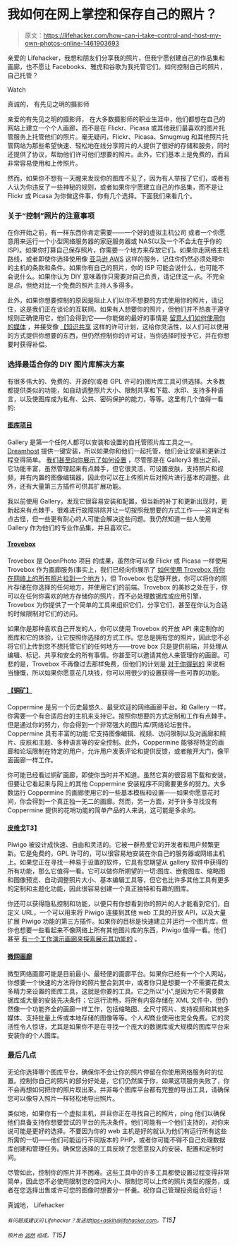 # 我如何在网上掌控和保存自己的照片？

> 原文：<https://lifehacker.com/how-can-i-take-control-and-host-my-own-photos-online-1461903693>

亲爱的 Lifehacker，我想和朋友们分享我的照片，但我宁愿创建自己的作品集和画廊，也不愿让 Facebooks、雅虎和谷歌为我托管它们。如何控制自己的照片，自己托管？

Watch

真诚的，
有先见之明的摄影师

亲爱的有先见之明的摄影师，
在大多数摄影师的职业生涯中，他们都想在自己的网站上建立一个个人画廊，而不是在 Flickr、Picasa 或其他我们最喜欢的图片托管服务上托管他们的照片。毫无疑问，Flickr、Picasa、Smugmug 和其他照片托管网站为那些希望快速、轻松地在线分享照片的人提供了很好的存储和服务，同时还提供了协议，帮助他们许可他们想要的照片。此外，它们基本上是免费的，而且非常容易使用和上传照片。

然而，如果你不想有一天醒来发现你的图库不见了，因为有人举报了它们，或者有人认为你违反了一些神秘的规则，或者如果你宁愿建立自己的作品集，而不是让 Flickr 或 Picasa 为你做这件事，你有几个选择。下面我们来看几个。

### 关于“控制”照片的注意事项

在你开始之前，有一样东西你肯定需要——一个好的虚拟主机公司 或者一个你愿意用来运行一个小型网络服务器的家庭服务器或 NAS(以及一个不会太在乎你的 ISP)。如果你打算自己保存照片，你需要一个地方来存放它们。如果你走网络主机路线，或者即使你选择使用像 [亚马逊 AWS](http://aws.amazon.com/?asc_campaign=InlineText&asc_refurl=https://lifehacker.com/how-can-i-take-control-and-host-my-own-photos-online-1461903693&asc_source=&tag=kinjalifehackerlink-20) 这样的服务，记住你仍然必须处理你的主机的条款和条件。如果你有自己的照片，你的 ISP 可能会说什么，也可能不会说什么。如果你认为 DIY 意味着你只需要对自己负责，请记住这一点。不完全是*总*，但绝对比一个免费的照片主持人多得多。

此外，如果你想要控制的原因是阻止人们以你不想要的方式使用你的照片，请记住，这是我们正在谈论的互联网。如果有人想要你的照片，但他们并不热衷于遵守规则正确使用它，他们会得到它——你能做的最好的事情是 [留意人们如何使用你的媒体](https://lifehacker.com/how-to-keep-track-of-how-other-people-are-using-your-me-5915409) ，并接受像 [【知识共享](http://creativecommons.org/) 这样的许可计划，这给你灵活性，以人们可以使用的方式提供你想要的东西，但仍然控制你的许可证，当你选择时授予它，并在你想要时获得补偿。

### 选择最适合你的 DIY 图片库解决方案

有很多伟大的、免费的、开源的(或者 GPL 许可的)图片库工具可供选择。大多数都提供类似的功能，如自动调整照片大小、限制共享和下载、水印、支持多种语言，以及使图库成为私有、公共、密码保护的能力，等等。这里有几个值得一看的:

#### [图库项目](http://galleryproject.org/)

Gallery 是第一个任何人都可以安装和设置的自托管照片库工具之一。 [Dreamhost](http://dreamhost.com/) 提供一键安装，所以如果你和他们一起托管，他们会让安装和更新过程变得简单。 [我们甚至向你展示了如何设置](https://lifehacker.com/hack-attack-host-your-own-photo-gallery-with-gallery2-218755) ，尽管那是在 Gallery3 推出之前。它功能丰富，虽然管理起来有点棘手，但它很灵活，可设置皮肤，支持照片和视频，并有内置的图像编辑器，因此你可以在上传照片后对照片进行基本的调整。此外，还有大量第三方插件可供其扩展功能。

我以前使用 Gallery，发现它很容易安装和配置，但当新的补丁和更新出现时，更新起来有点棘手，很难进行故障排除并让一切按照我想要的方式工作——这肯定有点古怪，但一些更有耐心的人可能会解决这些问题。我仍然知道一些人使用 Gallery 作为他们的专业作品集，并且喜欢它。

#### [Trovebox](https://trovebox.com/)

Trovebox 是 OpenPhoto 项目 的成果，虽然你可以像 Flickr 或 Picasa 一样使用 Trovebox 作为画廊服务(事实上，我们已经向你展示了 [如何使用 Trovebox 将你在网络上的所有照片拉到一个地方](https://lifehacker.com/how-to-merge-all-your-photos-from-the-web-into-one-cohe-893716208) )，但 Trovebox 也足够开放，你可以将你的照片存储在你选择的任何地方，并使用它们的前端。Trovebox 的美妙之处在于，你可以在任何你喜欢的地方存储你的照片，而不必处理数据库或应用引擎，Trovebox 为你提供了一个简单的工具来组织它们，分享它们，甚至在你认为合适的时候限制对它们的访问。

如果你是那种喜欢自己开发的人，你可以使用 Trovebox 的开放 API 来定制你的图库和它的体验，让它按照你选择的方式工作。您总是拥有您的照片，因此您不必将它们上传到您不想托管它们的任何地方——trove box 只是提供前端，并处理从编辑、标记、共享和安全的所有事情。你甚至可以邀请其他人来管理你的画廊。可悲的是，Trovebox 不再像过去那样免费，但他们的计划是 [对于你得到的](https://trovebox.com/plans) 来说相当慷慨，所以如果你愿意花几块钱，你可以用很少的设置获得一些可靠的功能。

#### [【铜矿】](http://coppermine-gallery.net/)

Coppermine 是另一个历史最悠久、最受欢迎的网络画廊平台。和 Gallery 一样，你需要一个有合适后台的主机来支持它。按照你想要的方式定制和工作有点棘手，但是通过你的努力，你会得到一个非常强大的图片库/网络论坛套件。Coppermine 具有丰富的功能:它支持图像编辑、视频、访问限制以及对画廊和照片、皮肤和主题、多种语言等的安全控制。此外，Coppermine 能够将特定的画廊和论坛限制在特定的用户，允许用户发表评论和提供反馈，或者敞开大门，像平面画廊一样工作。

你可能已经看过铜矿画廊，即使你当时并不知道。虽然它真的很容易下载和安装，但要让它看起来与网上的其他 Coppermine 安装程序不同需要更多的努力。大多数运行 Coppermine 的画廊使用它的一些基本模板和设置——如果你愿意花时间，你会得到一个真正独一无二的画廊。然而，另一方面，对于许多寻找没有 Coppermine 提供的花哨功能的简单产品的人来说，这可能是多余的。

#### [皮维戈](http://www.piwigo.org/)T3】

Piwigo 被设计成快速、自由和灵活的。它被一群热爱它的开发者和用户频繁更新。它是免费的，GPL 许可的，可以很容易地安装在你自己的服务器或网络主机上。如果您正在寻找一种易于设置的软件，它具有您期望从 gallery 软件中获得的所有功能，那么它值得一看。它可以做你所期望的一切:图库、嵌套图库、缩略图和图像预览、自动调整照片大小、基本编辑工具等，但它也比许多其他工具有更多的定制和主题化功能，因此很容易创建一个真正独特和有趣的图库。

你还可以获得隐私控制和功能，以便只有你想看到你的照片的人才能看到它们，自定义 URL，一个可以用来将 Piwigo 连接到其他 web 工具的开放 API，以及大量扩展 Piwigo 功能的第三方插件。如果你的目标是快速建立并运行一个图片库，但你也想要一些看起来不像网络上所有其他图片库的东西，Piwigo 值得一看。他们甚至 [有一个工作演示画廊来探索展示其功能的](http://www.piwigo.org/demo/) 。

#### [微网画廊](http://www.tinywebgallery.com/)

微型网络画廊可能是目前最小、最轻便的画廊平台。如果你已经有一个个人网站，你想要一个快速的方法将你的照片整合到其中，或者你只是想要一个不需要花费太多精力来设置的图库工具，这就是你要的工具。它之所以“小”,是因为它不需要数据库或大量的安装先决条件；它运行流畅，将所有内容存储在 XML 文件中，但仍然像一个功能齐全的画廊一样工作，包括缩略图、全尺寸照片、支持视频和其他多媒体、支持批量上传或本地存储的图像等等。个人*和*商业使用也完全免费。它的灵活性令人惊讶，尤其是如果你不是在寻找一个庞大的数据库或大规模的图库平台来安装你的个人图库。

### 最后几点

无论你选择哪个图库平台，确保你不会让你的照片停留在你使用网络服务时的位置。控制你自己的照片的部分好处是，它们仍然属于你，如果这项服务失败了，你不会再想如何把你的照片取出来。并非每个图库平台都有完整的导出工具，请确保您可以像导入照片一样轻松地导出照片。

类似地，如果你有一个虚拟主机，并且你正在寻找自己的照片，ping 他们以确保他们具备支持你想要尝试的平台的先决条件。他们可能有一个他们支持的，对你来说可能是更好的选择。不要因为你的 web 主机是好的就认为他们有运行所有这些所需的一切——他们可能运行不同版本的 PHP，或者你可能不得不自己处理数据库创建和管理任务。确保您选择的工具反映了您愿意投入的安装、配置和定制时间。

尽管如此，控制你的照片并不困难。这些工具中的许多工具都使设置过程变得非常简单，因此您不必使用限制您的空间大小、限制您可以上传的照片类型的服务，或者在您选择出售或许可您的图像时想要分一杯羹。祝你自己管理投资组合好运！

真诚地，
Lifehacker

*<small>有问题或建议问 Lifehacker？发送给</small>*[*<small>tips+asklh@lifehacker.com</small>*](mailto:tips+asklh@lifehacker.com)*<small>。</small>T15】*

*<small>照片由</small>* [*<small>润然</small>*](http://www.flickr.com/photos/runran/4448167284/) *<small>组成。</small>T15】*